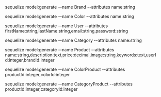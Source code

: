 sequelize model:generate --name Brand --attributes name:string

sequelize model:generate --name Color --attributes name:string

sequelize model:generate --name User --attributes firstName:string,lastName:string,email:string,password:string

sequelize model:generate --name Category --attributes name:string
 
sequelize model:generate --name Product --attributes name:string,description:text,price:decimal,image:string,keywords:text,userId:integer,brandId:integer

sequelize model:generate --name ColorProduct --attributes productId:integer,colorId:integer

sequelize model:generate --name CategoryProduct --attributes productId:integer,categoryId:integer
